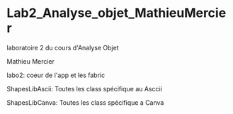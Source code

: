 # Lab2_Analyse_objet_MathieuMercier
laboratoire 2 du cours d'Analyse Objet 

Mathieu Mercier

labo2: coeur de l'app et les fabric

ShapesLibAscii: Toutes les class spécifique au Asccii

ShapesLibCanva: Toutes les class spécifique a Canva
